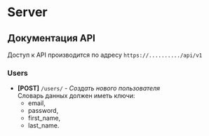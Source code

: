 # Server

## Документация API

Доступ к API производится по адресу `https://........../api/v1`

### Users
* **[POST]** `/users/` - *Создать нового пользователя*  
  Словарь данных должен иметь ключи:
  * email,
  * password,
  * first_name,
  * last_name.
